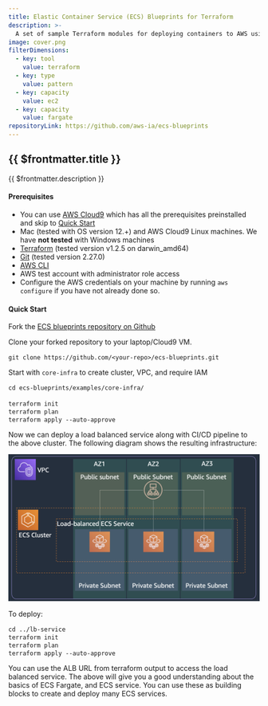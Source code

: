 ```yaml
---
title: Elastic Container Service (ECS) Blueprints for Terraform
description: >-
  A set of sample Terraform modules for deploying containers to AWS using Elastic Container Service
image: cover.png
filterDimensions:
  - key: tool
    value: terraform
  - key: type
    value: pattern
  - key: capacity
    value: ec2
  - key: capacity
    value: fargate
repositoryLink: https://github.com/aws-ia/ecs-blueprints
---
```


## {{ $frontmatter.title }}

{{ $frontmatter.description }}

#### Prerequisites

* You can use [AWS Cloud9](https://aws.amazon.com/cloud9/) which has all the prerequisites preinstalled and skip to [Quick Start](#quick-start)
* Mac (tested with OS version 12.+) and AWS Cloud9 Linux machines. We have **not tested** with Windows machines
* [Terraform](https://learn.hashicorp.com/tutorials/terraform/install-cli) (tested version v1.2.5 on darwin_amd64)
* [Git](https://github.com/git-guides/install-git) (tested version 2.27.0)
* [AWS CLI](https://docs.aws.amazon.com/cli/latest/userguide/getting-started-install.html#getting-started-install-instructions)
* AWS test account with administrator role access
* Configure the AWS credentials on your machine by running `aws configure` if you have not already done so.

#### Quick Start

Fork the [ECS blueprints repository on Github](https://github.com/aws-ia/ecs-blueprints)

Clone your forked repository to your laptop/Cloud9 VM.

```shell
git clone https://github.com/<your-repo>/ecs-blueprints.git
```

Start with `core-infra` to create cluster, VPC, and require IAM

```shell
cd ecs-blueprints/examples/core-infra/

terraform init
terraform plan
terraform apply --auto-approve
```

Now we can deploy a load balanced service along with CI/CD pipeline to the above cluster. The following diagram shows the resulting infrastructure:

![](./files/lb-service.png)

To deploy:

```shell
cd ../lb-service
terraform init
terraform plan
terraform apply --auto-approve
```

You can use the ALB URL from terraform output to access the load balanced service. The above will give you a good understanding about the basics of ECS Fargate, and ECS service. You can use these as building blocks to create and deploy many ECS services.